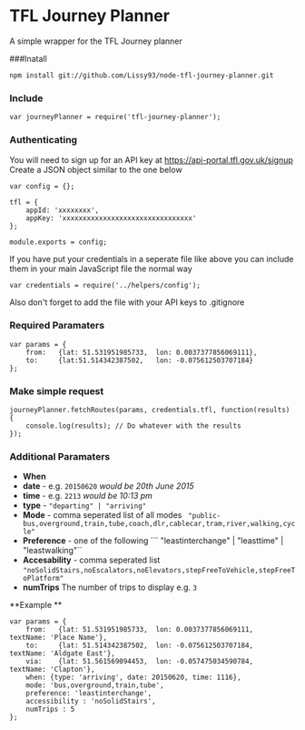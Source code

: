 # TFL Journey Planner

A simple wrapper for the TFL Journey planner

###Inatall
```
npm install git://github.com/Lissy93/node-tfl-journey-planner.git
```

### Include
```
var journeyPlanner = require('tfl-journey-planner');
```

### Authenticating
You will need to sign up for an API key at https://api-portal.tfl.gov.uk/signup
Create a JSON object similar to the one below

    var config = {};
  
    tfl = {
        appId: 'xxxxxxxx',
        appKey: 'xxxxxxxxxxxxxxxxxxxxxxxxxxxxxxxx'
    };
    
    module.exports = config;


If you have put your credentials in a seperate file like above you can include them in your main JavaScript file the normal way
```
var credentials = require('../helpers/config');
```

Also don't forget to add the file with your API keys to .gitignore


### Required Paramaters
```
var params = {
    from:   {lat: 51.531951985733,  lon: 0.0037377856069111},
    to:     {lat:51.514342387502,   lon: -0.075612503707184}
};
```

### Make simple request
```
journeyPlanner.fetchRoutes(params, credentials.tfl, function(results) {
    console.log(results); // Do whatever with the results
});
```

### Additional Paramaters
* **When**
 * **date** - e.g. ```20150620```  *would be 20th June 2015*
 * **time** - e.g. ```2213```  *would be 10:13 pm*
 * **type** - ```"departing" | "arriving"```
* **Mode** - comma seperated list of all modes ``` "public-bus,overground,train,tube,coach,dlr,cablecar,tram,river,walking,cycle"```
* **Preference** - one of the following ``` "leastinterchange" | "leasttime" | "leastwalking"``
* **Accesability** - comma seperated list ```"noSolidStairs,noEscalators,noElevators,stepFreeToVehicle,stepFreeToPlatform"```
* **numTrips** The number of trips to display e.g. ```3```


**Example **
```
var params = {
    from:   {lat: 51.531951985733,  lon: 0.0037377856069111,    textName: 'Place Name'},
    to:     {lat: 51.514342387502,  lon: -0.075612503707184,    textName: 'Aldgate East'},
    via:    {lat: 51.561569094453,  lon: -0.057475034590784,    textName: 'Clapton'},
    when: {type: 'arriving', date: 20150620, time: 1116},
    mode: 'bus,overground,train,tube',
    preference: 'leastinterchange',
    accessibility : 'noSolidStairs',
    numTrips : 5
};
```



[TFL]:https://api-portal.tfl.gov.uk/signup
[@lissy_sykes]:http://twitter.com/lissy_sykes


